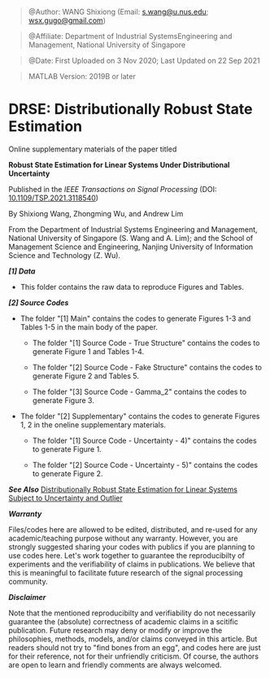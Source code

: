 > @Author: WANG Shixiong (Email: <s.wang@u.nus.edu>; <wsx.gugo@gmail.com>)

> @Affiliate: Department of Industrial SystemsEngineering and Management, National University of Singapore

> @Date: First Uploaded on 3 Nov 2020; Last Updated on 22 Sep 2021

> MATLAB Version: 2019B or later

# DRSE: Distributionally Robust State Estimation

Online supplementary materials of the paper titled 

**Robust State Estimation for Linear Systems Under Distributional Uncertainty**

Published in the _IEEE Transactions on Signal Processing_ (DOI: [10.1109/TSP.2021.3118540](https://ieeexplore.ieee.org/document/9563203))

By Shixiong Wang, Zhongming Wu, and Andrew Lim

From the Department of Industrial Systems Engineering and Management, National University of Singapore (S. Wang and A. Lim);
and the School of Management Science and Engineering, Nanjing University of Information Science and Technology (Z. Wu).

***[1] Data***

* This folder contains the raw data to reproduce Figures and Tables.

***[2] Source Codes***

* The folder "[1] Main" contains the codes to generate Figures 1-3 and Tables 1-5 in the main body of the paper.

    - The folder "[1] Source Code - True Structure" contains the codes to generate Figure 1 and Tables 1-4.

    - The folder "[2] Source Code - Fake Structure" contains the codes to generate Figure 2 and Tables 5.

    - The folder "[3] Source Code - Gamma_2" contains the codes to generate Figure 3.

* The folder "[2] Supplementary" contains the codes to generate Figures 1, 2 in the oneline supplementary materials.

    - The folder "[1] Source Code - Uncertainty - 4)" contains the codes to generate Figure 1.

    - The folder "[2] Source Code - Uncertainty - 5)" contains the codes to generate Figure 2.

***See Also***
[Distributionally Robust State Estimation for Linear Systems Subject to Uncertainty and Outlier](https://github.com/Spratm-Asleaf/DRSE-Outlier)

***Warranty***

Files/codes here are allowed to be edited, distributed, and re-used for any academic/teaching purpose without any warranty. However, you are strongly suggested sharing your codes with publics if you are planning to use codes here. Let's work together to guarantee the reproducibilty of experiments and the verifiability of claims in publications. We believe that this is meaningful to facilitate future research of the signal processing community.

***Disclaimer***

Note that the mentioned reproducibilty and verifiability do not necessarily guarantee the (absolute) correctness of academic claims in a scitific publication. Future research may deny or modify or improve the philosophies, methods, models, and/or claims conveyed in this article. But readers should not try to "find bones from an egg", and codes here are just for their reference, not for their unfriendly criticism. Of course, the authors are open to learn and friendly comments are always welcomed.
